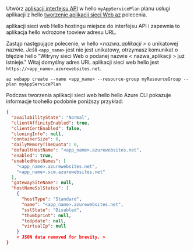 
Utwórz [aplikacji interfejsu API](../articles/app-service-api/app-service-api-apps-why-best-platform.md) w hello `myAppServicePlan` planu usługi aplikacji z hello [tworzenie aplikacji sieci Web az](/cli/azure/appservice/web#create) polecenia. 

aplikacji sieci web Hello hostingu miejsce do interfejsu API i zapewnia to aplikacja hello wdrożone tooview adresu URL.

Zastąp następujące polecenie, w hello  *\<nazwa_aplikacji >* o unikatowej nazwie. Jeśli `<app_name>` jest nie jest unikatowy, otrzymasz komunikat o błędzie hello "Witryny sieci Web o podanej nazwie < nazwa_aplikacji > już istnieje." Witaj domyślny adres URL aplikacji sieci web hello jest `https://<app_name>.azurewebsites.net`. 

```azurecli-interactive
az webapp create --name <app_name> --resource-group myResourceGroup --plan myAppServicePlan
```

Podczas tworzenia aplikacji sieci web hello hello Azure CLI pokazuje informacje toohello podobnie poniższy przykład:

```json
{
  "availabilityState": "Normal",
  "clientAffinityEnabled": true,
  "clientCertEnabled": false,
  "cloningInfo": null,
  "containerSize": 0,
  "dailyMemoryTimeQuota": 0,
  "defaultHostName": "<app_name>.azurewebsites.net",
  "enabled": true,
  "enabledHostNames": [
    "<app_name>.azurewebsites.net",
    "<app_name>.scm.azurewebsites.net"
  ],
  "gatewaySiteName": null,
  "hostNameSslStates": [
    {
      "hostType": "Standard",
      "name": "<app_name>.azurewebsites.net",
      "sslState": "Disabled",
      "thumbprint": null,
      "toUpdate": null,
      "virtualIp": null
    }
    < JSON data removed for brevity. >
}
```
